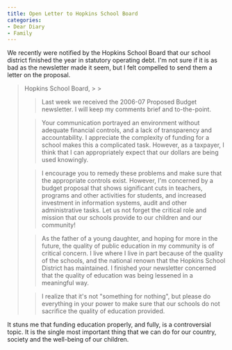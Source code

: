 ```yaml
---
title: Open Letter to Hopkins School Board
categories:
- Dear Diary
- Family
---
```


We recently were notified by the Hopkins School Board that our school district finished the year in statutory operating debt. I'm not sure if it is as bad as the newsletter made it seem, but I felt compelled to send them a letter on the proposal.

<blockquote>
Hopkins School Board,
> 
> 

> 
> Last week we received the 2006-07 Proposed Budget newsletter. I will keep my comments brief and to-the-point.
> 
> 

> 
> Your communication portrayed an environment without adequate financial controls, and a lack of transparency and accountability. I appreciate the complexity of funding for a school makes this a complicated task. However, as a taxpayer, I think that I can appropriately expect that our dollars are being used knowingly.
> 
> 

> 
> I encourage you to remedy these problems and make sure that the appropriate controls exist. However, I'm concerned by a budget proposal that shows significant cuts in teachers, programs and other activities for students, and increased investment in information systems, audit and other administrative tasks. Let us not forget the critical role and mission that our schools provide to our children and our community!
> 
> 

> 
> As the father of a young daughter, and hoping for more in the future, the quality of public education in my community is of critical concern. I live where I live in part because of the quality of the schools, and the national renown that the Hopkins School District has maintained. I finished your newsletter concerned that the quality of education was being lessened in a meaningful way.
> 
> 

> 
> I realize that it's not "something for nothing", but please do everything in your power to make sure that our schools do not sacrifice the quality of education provided.

> 
> </blockquote>

It stuns me that funding education properly, and fully, is a controversial topic. It is the single most important thing that we can do for our country, society and the well-being of our children.
